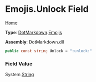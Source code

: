 # Emojis\.Unlock Field

[Home](../../../README.md)

**Type**: [DotMarkdown](../../README.md)\.[Emojis](../README.md)

**Assembly**: DotMarkdown\.dll

```csharp
public const string Unlock = ":unlock:"
```

### Field Value

System\.[String](https://docs.microsoft.com/en-us/dotnet/api/system.string)